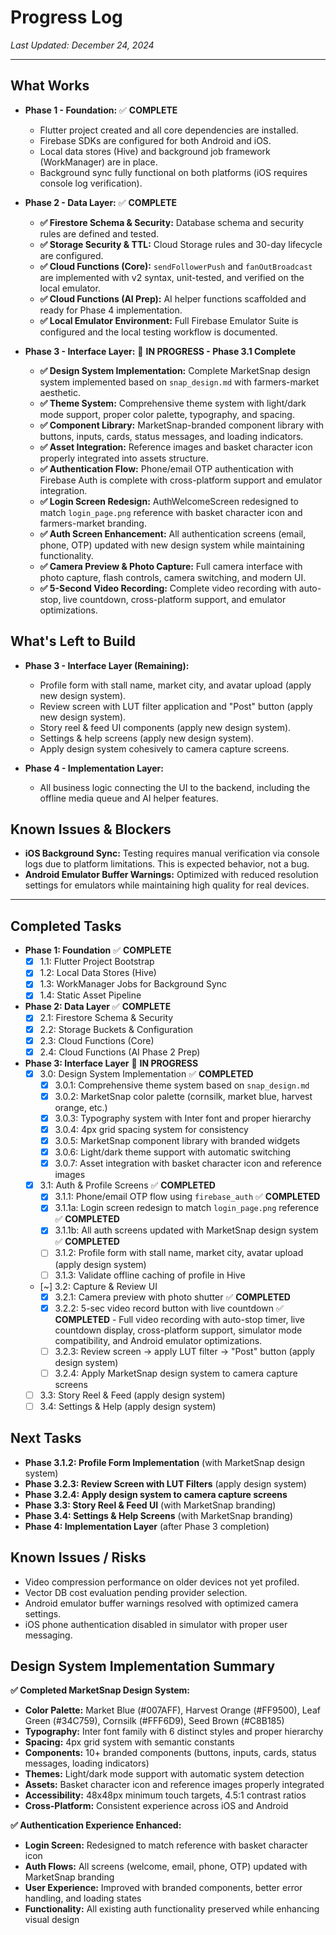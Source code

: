 # Progress Log

*Last Updated: December 24, 2024*

---

## What Works

-   **Phase 1 - Foundation:** ✅ **COMPLETE**
    -   Flutter project created and all core dependencies are installed.
    -   Firebase SDKs are configured for both Android and iOS.
    -   Local data stores (Hive) and background job framework (WorkManager) are in place.
    -   Background sync fully functional on both platforms (iOS requires console log verification).

-   **Phase 2 - Data Layer:** ✅ **COMPLETE**
    -   **✅ Firestore Schema & Security:** Database schema and security rules are defined and tested.
    -   **✅ Storage Security & TTL:** Cloud Storage rules and 30-day lifecycle are configured.
    -   **✅ Cloud Functions (Core):** `sendFollowerPush` and `fanOutBroadcast` are implemented with v2 syntax, unit-tested, and verified on the local emulator.
    -   **✅ Cloud Functions (AI Prep):** AI helper functions scaffolded and ready for Phase 4 implementation.
    -   **✅ Local Emulator Environment:** Full Firebase Emulator Suite is configured and the local testing workflow is documented.

-   **Phase 3 - Interface Layer:** 🔄 **IN PROGRESS - Phase 3.1 Complete**
    -   **✅ Design System Implementation:** Complete MarketSnap design system implemented based on `snap_design.md` with farmers-market aesthetic.
    -   **✅ Theme System:** Comprehensive theme system with light/dark mode support, proper color palette, typography, and spacing.
    -   **✅ Component Library:** MarketSnap-branded component library with buttons, inputs, cards, status messages, and loading indicators.
    -   **✅ Asset Integration:** Reference images and basket character icon properly integrated into assets structure.
    -   **✅ Authentication Flow:** Phone/email OTP authentication with Firebase Auth is complete with cross-platform support and emulator integration.
    -   **✅ Login Screen Redesign:** AuthWelcomeScreen redesigned to match `login_page.png` reference with basket character icon and farmers-market branding.
    -   **✅ Auth Screen Enhancement:** All authentication screens (email, phone, OTP) updated with new design system while maintaining functionality.
    -   **✅ Camera Preview & Photo Capture:** Full camera interface with photo capture, flash controls, camera switching, and modern UI.
    -   **✅ 5-Second Video Recording:** Complete video recording with auto-stop, live countdown, cross-platform support, and emulator optimizations.

## What's Left to Build

-   **Phase 3 - Interface Layer (Remaining):**
    -   Profile form with stall name, market city, and avatar upload (apply new design system).
    -   Review screen with LUT filter application and "Post" button (apply new design system).
    -   Story reel & feed UI components (apply new design system).
    -   Settings & help screens (apply new design system).
    -   Apply design system cohesively to camera capture screens.

-   **Phase 4 - Implementation Layer:**
    -   All business logic connecting the UI to the backend, including the offline media queue and AI helper features.

## Known Issues & Blockers

-   **iOS Background Sync:** Testing requires manual verification via console logs due to platform limitations. This is expected behavior, not a bug.
-   **Android Emulator Buffer Warnings:** Optimized with reduced resolution settings for emulators while maintaining high quality for real devices.

---

## Completed Tasks

- **Phase 1: Foundation** ✅ **COMPLETE**
  - [X] 1.1: Flutter Project Bootstrap
  - [X] 1.2: Local Data Stores (Hive)
  - [X] 1.3: WorkManager Jobs for Background Sync
  - [X] 1.4: Static Asset Pipeline

- **Phase 2: Data Layer** ✅ **COMPLETE**
  - [X] 2.1: Firestore Schema & Security
  - [X] 2.2: Storage Buckets & Configuration
  - [X] 2.3: Cloud Functions (Core)
  - [X] 2.4: Cloud Functions (AI Phase 2 Prep)

- **Phase 3: Interface Layer** 🔄 **IN PROGRESS**
  - [X] 3.0: Design System Implementation ✅ **COMPLETED**
    - [X] 3.0.1: Comprehensive theme system based on `snap_design.md`
    - [X] 3.0.2: MarketSnap color palette (cornsilk, market blue, harvest orange, etc.)
    - [X] 3.0.3: Typography system with Inter font and proper hierarchy
    - [X] 3.0.4: 4px grid spacing system for consistency
    - [X] 3.0.5: MarketSnap component library with branded widgets
    - [X] 3.0.6: Light/dark theme support with automatic switching
    - [X] 3.0.7: Asset integration with basket character icon and reference images
  - [X] 3.1: Auth & Profile Screens ✅ **COMPLETED**
    - [X] 3.1.1: Phone/email OTP flow using `firebase_auth` ✅ **COMPLETED**
    - [X] 3.1.1a: Login screen redesign to match `login_page.png` reference ✅ **COMPLETED**
    - [X] 3.1.1b: All auth screens updated with MarketSnap design system ✅ **COMPLETED**
    - [ ] 3.1.2: Profile form with stall name, market city, avatar upload (apply design system)
    - [ ] 3.1.3: Validate offline caching of profile in Hive
  - [~] 3.2: Capture & Review UI
    - [X] 3.2.1: Camera preview with photo shutter ✅ **COMPLETED**
    - [X] 3.2.2: 5-sec video record button with live countdown ✅ **COMPLETED** - Full video recording with auto-stop timer, live countdown display, cross-platform support, simulator mode compatibility, and Android emulator optimizations.
    - [ ] 3.2.3: Review screen → apply LUT filter → "Post" button (apply design system)
    - [ ] 3.2.4: Apply MarketSnap design system to camera capture screens
  - [ ] 3.3: Story Reel & Feed (apply design system)
  - [ ] 3.4: Settings & Help (apply design system)

## Next Tasks

- **Phase 3.1.2: Profile Form Implementation** (with MarketSnap design system)
- **Phase 3.2.3: Review Screen with LUT Filters** (apply design system)
- **Phase 3.2.4: Apply design system to camera capture screens**
- **Phase 3.3: Story Reel & Feed UI** (with MarketSnap branding)
- **Phase 3.4: Settings & Help Screens** (with MarketSnap branding)
- **Phase 4: Implementation Layer** (after Phase 3 completion)

## Known Issues / Risks

- Video compression performance on older devices not yet profiled.
- Vector DB cost evaluation pending provider selection.
- Android emulator buffer warnings resolved with optimized camera settings.
- iOS phone authentication disabled in simulator with proper user messaging.

## Design System Implementation Summary

**✅ Completed MarketSnap Design System:**
- **Color Palette:** Market Blue (#007AFF), Harvest Orange (#FF9500), Leaf Green (#34C759), Cornsilk (#FFF6D9), Seed Brown (#C8B185)
- **Typography:** Inter font family with 6 distinct styles and proper hierarchy
- **Spacing:** 4px grid system with semantic constants
- **Components:** 10+ branded components (buttons, inputs, cards, status messages, loading indicators)
- **Themes:** Light/dark mode support with automatic system detection
- **Assets:** Basket character icon and reference images properly integrated
- **Accessibility:** 48x48px minimum touch targets, 4.5:1 contrast ratios
- **Cross-Platform:** Consistent experience across iOS and Android

**✅ Authentication Experience Enhanced:**
- **Login Screen:** Redesigned to match reference with basket character icon
- **Auth Flows:** All screens (welcome, email, phone, OTP) updated with MarketSnap branding
- **User Experience:** Improved with branded components, better error handling, and loading states
- **Functionality:** All existing auth functionality preserved while enhancing visual design

